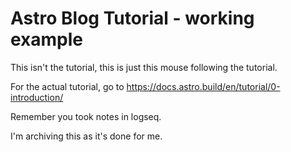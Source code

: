 # Astro Blog Tutorial - working example

This isn't the tutorial, this is just this mouse following the tutorial.

For the actual tutorial, go to <https://docs.astro.build/en/tutorial/0-introduction/>

Remember you took notes in logseq.

I'm archiving this as it's done for me.

